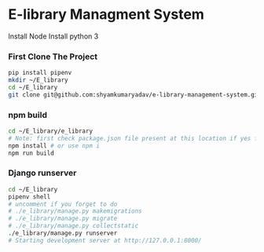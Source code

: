 # E-library Managment System

Install Node
Install python 3

### First Clone The Project  

```bash
pip install pipenv
mkdir ~/E_library
cd ~/E_library
git clone git@github.com:shyamkumaryadav/e-library-management-system.git .
```

### npm build
```bash  
cd ~/E_library/e_library
# Note: first check package.json file present at this location if yes follow this step
npm install # or use npm i 
npm run build
```

### Django runserver
```bash  
cd ~/E_library
pipenv shell
# uncomment if you forget to do
# ./e_library/manage.py makemigrations
# ./e_library/manage.py migrate
# ./e_library/manage.py collectstatic
./e_library/manage.py runserver
# Starting development server at http://127.0.0.1:8000/

```